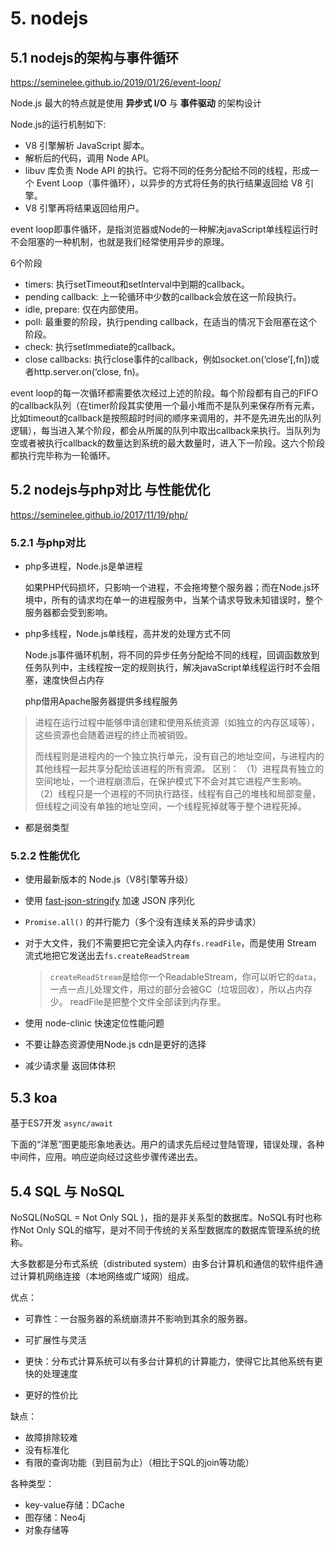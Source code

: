 # 5. nodejs

## 5.1 nodejs的架构与事件循环

https://seminelee.github.io/2019/01/26/event-loop/

Node.js 最大的特点就是使用 **异步式 I/O** 与 **事件驱动** 的架构设计

Node.js的运行机制如下:

- V8 引擎解析 JavaScript 脚本。
- 解析后的代码，调用 Node API。
- libuv 库负责 Node API 的执行。它将不同的任务分配给不同的线程，形成一个 Event Loop（事件循环），以异步的方式将任务的执行结果返回给 V8 引擎。
- V8 引擎再将结果返回给用户。

event loop即事件循环，是指浏览器或Node的一种解决javaScript单线程运行时不会阻塞的一种机制，也就是我们经常使用异步的原理。

6个阶段

- timers: 执行setTimeout和setInterval中到期的callback。
- pending callback: 上一轮循环中少数的callback会放在这一阶段执行。
- idle, prepare: 仅在内部使用。
- poll: 最重要的阶段，执行pending callback，在适当的情况下会阻塞在这个阶段。
- check: 执行setImmediate的callback。
- close callbacks: 执行close事件的callback，例如socket.on(‘close’[,fn])或者http.server.on(‘close, fn)。

event loop的每一次循环都需要依次经过上述的阶段。每个阶段都有自己的FIFO的callback队列（在timer阶段其实使用一个最小堆而不是队列来保存所有元素，比如timeout的callback是按照超时时间的顺序来调用的，并不是先进先出的队列逻辑），每当进入某个阶段，都会从所属的队列中取出callback来执行。当队列为空或者被执行callback的数量达到系统的最大数量时，进入下一阶段。这六个阶段都执行完毕称为一轮循环。

## 5.2 nodejs与php对比 与性能优化

https://seminelee.github.io/2017/11/19/php/

### 5.2.1 与php对比

- php多进程，Node.js是单进程

  如果PHP代码损坏，只影响一个进程，不会拖垮整个服务器；而在Node.js环境中，所有的请求均在单一的进程服务中，当某个请求导致未知错误时，整个服务器都会受到影响。

- php多线程，Node.js单线程，高并发的处理方式不同

  Node.js事件循环机制，将不同的异步任务分配给不同的线程，回调函数放到任务队列中，主线程按一定的规则执行，解决javaScript单线程运行时不会阻塞，速度快但占内存

  php借用Apache服务器提供多线程服务

> 进程在运行过程中能够申请创建和使用系统资源（如独立的内存区域等），这些资源也会随着进程的终止而被销毁。
>
> 而线程则是进程内的一个独立执行单元，没有自己的地址空间，与进程内的其他线程一起共享分配给该进程的所有资源。
> 区别：
> （1）进程具有独立的空间地址，一个进程崩溃后，在保护模式下不会对其它进程产生影响。
> （2）线程只是一个进程的不同执行路径，线程有自己的堆栈和局部变量，但线程之间没有单独的地址空间，一个线程死掉就等于整个进程死掉。

 - 都是弱类型

### 5.2.2 性能优化

- 使用最新版本的 Node.js（V8引擎等升级）

- 使用 [fast-json-stringify](https://github.com/fastify/fast-json-stringify) 加速 JSON 序列化

- `Promise.all()` 的并行能力（多个没有连续关系的异步请求）

- 对于大文件，我们不需要把它完全读入内存`fs.readFile`，而是使用 Stream 流式地把它发送出去`fs.createReadStream`

  > `createReadStream`是给你一个ReadableStream，你可以听它的`data`，一点一点儿处理文件，用过的部分会被GC（垃圾回收），所以占内存少。 readFile是把整个文件全部读到内存里。

- 使用 node-clinic 快速定位性能问题

- 不要让静态资源使用Node.js cdn是更好的选择

- 减少请求量 返回体体积



## 5.3 koa

基于ES7开发 `async/await`

下面的“洋葱”图更能形象地表达。用户的请求先后经过登陆管理，错误处理，各种中间件，应用。响应逆向经过这些步骤传递出去。



## 5.4 SQL 与 NoSQL

NoSQL(NoSQL = Not Only SQL )，指的是非关系型的数据库。NoSQL有时也称作Not Only SQL的缩写，是对不同于传统的关系型数据库的数据库管理系统的统称。

大多数都是分布式系统（distributed system）由多台计算机和通信的软件组件通过计算机网络连接（本地网络或广域网）组成。

优点：

- 可靠性：一台服务器的系统崩溃并不影响到其余的服务器。
- 可扩展性与灵活

- 更快：分布式计算系统可以有多台计算机的计算能力，使得它比其他系统有更快的处理速度
- 更好的性价比

缺点：

- 故障排除较难
- 没有标准化
- 有限的查询功能（到目前为止）（相比于SQL的join等功能）

各种类型：

- key-value存储：DCache
- 图存储：Neo4j
- 对象存储等
